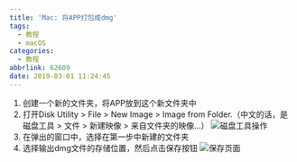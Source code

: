 ```yaml
---
title: 'Mac: 将APP打包成dmg'
tags:
  - 教程
  - macOS
categories:
  - 教程
abbrlink: 62609
date: 2019-03-01 11:24:45
---
```

1. 创建一个新的文件夹，将APP放到这个新文件夹中
2. 打开Disk Utility > File > New Image > Image from Folder.（中文的话，是磁盘工具 > 文件 > 新建映像 > 来自文件夹的映像...）
![磁盘工具操作](https://imgs.codewoody.com/uploads/big/3f29adf12997da9b969067c013879676.png)
3. 在弹出的窗口中，选择在第一步中新建的文件夹
4. 选择输出dmg文件的存储位置，然后点击保存按钮
![保存页面](https://imgs.codewoody.com/uploads/big/8f7ca60b7031464feb4027f14d1c528b.png)